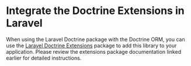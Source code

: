 # Integrate the Doctrine Extensions in Laravel

When using the Laravel Doctrine package with the Doctrine ORM, you can use the [Laravel Doctrine Extensions](https://www.laraveldoctrine.org/docs/current/extensions)
package to add this library to your application. Please review the extensions package documentation linked earlier for
detailed instructions.
